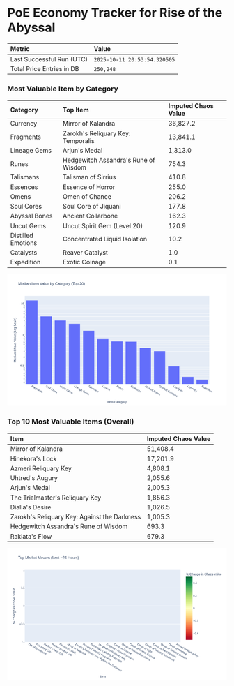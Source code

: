 # PoE Economy Tracker for Rise of the Abyssal

<!-- START_MAINTENANCE -->
| Metric | Value |
|:---|:---|
| Last Successful Run (UTC) | `2025-10-11 20:53:54.320505` |
| Total Price Entries in DB | `250,248` |

<!-- END_MAINTENANCE -->

<!-- START_DATAFRAME_DEBUG -->
<!-- END_DATAFRAME_DEBUG -->

<!-- START_CATEGORY_ANALYSIS -->
### Most Valuable Item by Category
| Category | Top Item | Imputed Chaos Value |
| :--- | :--- | :--- |
| Currency | Mirror of Kalandra | 36,827.2 |
| Fragments | Zarokh's Reliquary Key: Temporalis | 13,841.1 |
| Lineage Gems | Arjun's Medal | 1,313.0 |
| Runes | Hedgewitch Assandra's Rune of Wisdom | 754.3 |
| Talismans | Talisman of Sirrius | 410.8 |
| Essences | Essence of Horror | 255.0 |
| Omens | Omen of Chance | 206.2 |
| Soul Cores | Soul Core of Jiquani | 177.8 |
| Abyssal Bones | Ancient Collarbone | 162.3 |
| Uncut Gems | Uncut Spirit Gem (Level 20) | 120.9 |
| Distilled Emotions | Concentrated Liquid Isolation | 10.2 |
| Catalysts | Reaver Catalyst | 1.0 |
| Expedition | Exotic Coinage | 0.1 |


![Category Analysis Chart](charts/category_analysis.png)
<!-- END_ANALYSIS -->

<!-- START_ANALYSIS -->
### Top 10 Most Valuable Items (Overall)
| Item | Imputed Chaos Value |
| :--- | :--- |
| Mirror of Kalandra | 51,408.4 |
| Hinekora's Lock | 17,201.9 |
| Azmeri Reliquary Key | 4,808.1 |
| Uhtred's Augury | 2,055.6 |
| Arjun's Medal | 2,005.3 |
| The Trialmaster's Reliquary Key | 1,856.3 |
| Dialla's Desire | 1,026.5 |
| Zarokh's Reliquary Key: Against the Darkness | 1,005.3 |
| Hedgewitch Assandra's Rune of Wisdom | 693.3 |
| Rakiata's Flow | 679.3 |


![Market Movers Chart](charts/market_movers.png)
<!-- END_ANALYSIS -->
